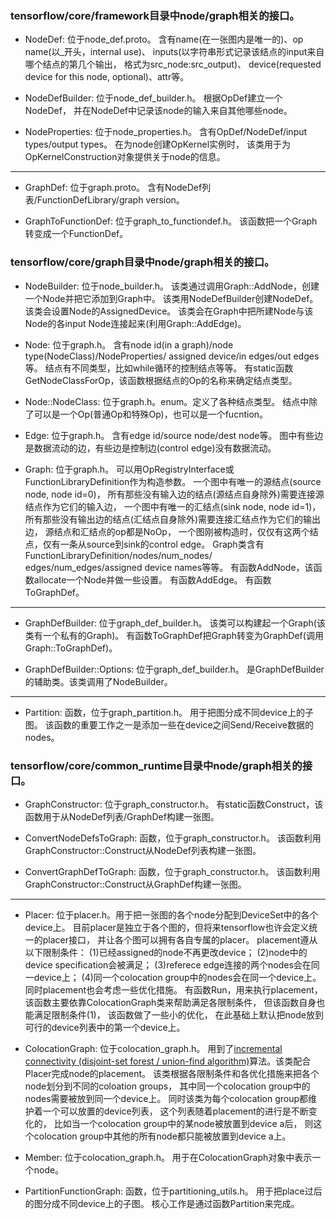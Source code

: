 ### tensorflow/core/framework目录中node/graph相关的接口。

- NodeDef: 位于node\_def.proto。
含有name(在一张图内是唯一的)、op name(以\_开头，internal use)、
inputs(以字符串形式记录该结点的input来自哪个结点的第几个输出，
格式为src\_node:src\_output)、
device(requested device for this node, optional)、attr等。

- NodeDefBuilder: 位于node\_def\_builder.h。
根据OpDef建立一个NodeDef，
并在NodeDef中记录该node的输入来自其他哪些node。

- NodeProperties: 位于node\_properties.h。
含有OpDef/NodeDef/input types/output types。
在为node创建OpKernel实例时，
该类用于为OpKernelConstruction对象提供关于node的信息。

---

- GraphDef: 位于graph.proto。
含有NodeDef列表/FunctionDefLibrary/graph version。

- GraphToFunctionDef: 位于graph\_to\_functiondef.h。
该函数把一个Graph转变成一个FunctionDef。

### tensorflow/core/graph目录中node/graph相关的接口。

- NodeBuilder: 位于node\_builder.h。
该类通过调用Graph::AddNode，创建一个Node并把它添加到Graph中。
该类用NodeDefBuilder创建NodeDef。
该类会设置Node的AssignedDevice。
该类会在Graph中把所建Node与该Node的各input Node连接起来(利用Graph::AddEdge)。

- Node: 位于graph.h。
含有node id(in a graph)/node type(NodeClass)/NodeProperties/
assigned device/in edges/out edges等。
结点有不同类型，比如while循环的控制结点等等。
有static函数GetNodeClassForOp，该函数根据结点的Op的名称来确定结点类型。

- Node::NodeClass: 位于graph.h。enum。定义了各种结点类型。
结点中除了可以是一个Op(普通Op和特殊Op)，也可以是一个fucntion。

- Edge: 位于graph.h。
含有edge id/source node/dest node等。
图中有些边是数据流动的边，有些边是控制边(control edge)没有数据流动。

- Graph: 位于graph.h。
可以用OpRegistryInterface或FunctionLibraryDefinition作为构造参数。
一个图中有唯一的源结点(source node, node id=0)，
所有那些没有输入边的结点(源结点自身除外)需要连接源结点作为它们的输入边，
一个图中有唯一的汇结点(sink node, node id=1)，
所有那些没有输出边的结点(汇结点自身除外)需要连接汇结点作为它们的输出边，
源结点和汇结点的op都是NoOp，
一个图刚被构造时，仅仅有这两个结点，仅有一条从source到sink的control edge。
Graph类含有FunctionLibraryDefinition/nodes/num\_nodes/
edges/num\_edges/assigned device names等等。
有函数AddNode，该函数allocate一个Node并做一些设置。
有函数AddEdge。
有函数ToGraphDef。

---

- GraphDefBuilder: 位于graph\_def\_builder.h。
该类可以构建起一个Graph(该类有一个私有的Graph)。
有函数ToGraphDef把Graph转变为GraphDef(调用Graph::ToGraphDef)。

- GraphDefBuilder::Options: 位于graph\_def\_builder.h。
是GraphDefBuilder的辅助类。该类调用了NodeBuilder。

---

- Partition: 函数，位于graph\_partition.h。
用于把图分成不同device上的子图。
该函数的重要工作之一是添加一些在device之间Send/Receive数据的nodes。

### tensorflow/core/common\_runtime目录中node/graph相关的接口。

- GraphConstructor: 位于graph\_constructor.h。
有static函数Construct，该函数用于从NodeDef列表/GraphDef构建一张图。

- ConvertNodeDefsToGraph: 函数，位于graph\_constructor.h。
该函数利用GraphConstructor::Construct从NodeDef列表构建一张图。

- ConvertGraphDefToGraph: 函数，位于graph\_constructor.h。
该函数利用GraphConstructor::Construct从GraphDef构建一张图。

---

- Placer: 位于placer.h。用于把一张图的各个node分配到DeviceSet中的各个device上。
目前placer是独立于各个图的，但将来tensorflow也许会定义统一的placer接口，
并让各个图可以拥有各自专属的placer。
placement遵从以下限制条件：
(1)已经assigned的node不再更改device；
(2)node中的device specification会被满足；
(3)referece edge连接的两个nodes会在同一device上；
(4)同一个colocation group中的nodes会在同一个device上。
同时placement也会考虑一些优化措施。
有函数Run，用来执行placement，
该函数主要依靠ColocationGraph类来帮助满足各限制条件，
但该函数自身也能满足限制条件(1)，
该函数做了一些小的优化，
在此基础上默认把node放到可行的device列表中的第一个device上。

- ColocationGraph: 位于colocation\_graph.h。
用到了[incremental connectivity (disjoint-set forest / union-find algorithm)](
http://web.stanford.edu/class/archive/cs/cs166/cs166.1166/lectures/16/Small16.pdf
)算法。该类配合Placer完成node的placement。
该类根据各限制条件和各优化措施来把各个node划分到不同的coloation groups，
其中同一个colocation group中的nodes需要被放到同一个device上。
同时该类为每个colocation group都维护着一个可以放置的device列表，
这个列表随着placement的进行是不断变化的，
比如当一个colocation group中的某node被放置到device a后，
则这个colocation group中其他的所有node都只能被放置到device a上。

- Member: 位于colocation\_graph.h。
用于在ColocationGraph对象中表示一个node。

- PartitionFunctionGraph: 函数，位于partitioning\_utils.h。
用于把place过后的图分成不同device上的子图。
核心工作是通过函数Partition来完成。
